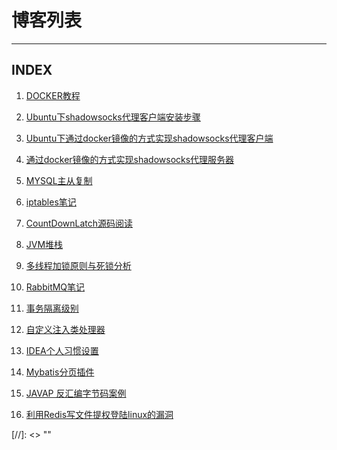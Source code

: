 # 博客列表
-------------



## INDEX

1. <a href="./blog/2018-08-28_docker.md" data-blog-id="MB-18082801" data-from-id="">DOCKER教程</a>

2. <a href="./blog/2018-09-07_shadowsocks.md" data-blog-id="MB-18090701" data-from-id="">Ubuntu下shadowsocks代理客户端安装步骤</a>

3. <a href="./blog/2018-09-21_shadowsocks.md" data-blog-id="MB-18092101" data-from-id="">Ubuntu下通过docker镜像的方式实现shadowsocks代理客户端</a>

4. <a href="./blog/2018-10-01_shadowsocks.md" data-blog-id="MB-18100101" data-from-id="">通过docker镜像的方式实现shadowsocks代理服务器</a>

5. <a href="./blog/2018-12-30_mysql.md" data-blog-id="MB-18123001" data-from-id="">MYSQL主从复制</a>

6. <a href="./blog/2018-12-30_iptables.md" data-blog-id="MB-18123002" data-from-id="">iptables笔记</a>

7. <a href="./blog/2019-02-09_Source_CountDownLatch.md" data-blog-id="MB-19020901" data-from-id="">CountDownLatch源码阅读</a>

8. <a href="./blog/2019-02-17_JVM_Heep_And_Stack.md" data-blog-id="MB-19021701" data-from-id="">JVM堆栈</a>

9. <a href="./blog/2019-03-07_lock.md" data-blog-id="MB-19030701" data-from-id="">多线程加锁原则与死锁分析</a>

10. <a href="./blog/2019-04-22_rabbitmq.md" data-blog-id="MB-19042201" data-from-id="">RabbitMQ笔记</a>

11. <a href="./blog/2019-05-01_transaction_isolation.md" data-blog-id="MB-19050101" data-from-id="">事务隔离级别</a>

12. <a href="./blog/2019-05-24_spring_autowire_resolver.md" data-blog-id="MB-19052401" data-from-id="">自定义注入类处理器</a>

13. <a href="./blog/2019-05-18_idea_prefer.md" data-blog-id="MB-19051801" data-from-id="">IDEA个人习惯设置</a>

14. <a href="./blog/2019-05-30_mybatis_pager.md" data-blog-id="MB-19053001" data-from-id="">Mybatis分页插件</a>

15. <a href="./blog/2019-06-12_javap_demo.md" data-blog-id="MB-19061201" data-from-id="">JAVAP 反汇编字节码案例</a>

16. <a href="./blog/2019-06-13_redis_loophole.md" data-blog-id="MB-19061301" data-from-id="">利用Redis写文件提权登陆linux的漏洞</a>

[//]: <> "<a href="./blog/2019-06-13_redis_loophole.md" data-blog-id="MB-19061301" data-from-id="" style="display: none;">Test</a>"


